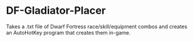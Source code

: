 # DF-Gladiator-Placer
Takes a .txt file of Dwarf Fortress race/skill/equipment combos and creates an AutoHotKey program that creates them in-game.

